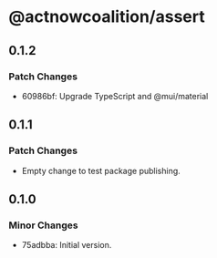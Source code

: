 # @actnowcoalition/assert

## 0.1.2

### Patch Changes

- 60986bf: Upgrade TypeScript and @mui/material

## 0.1.1

### Patch Changes

- Empty change to test package publishing.

## 0.1.0

### Minor Changes

- 75adbba: Initial version.
